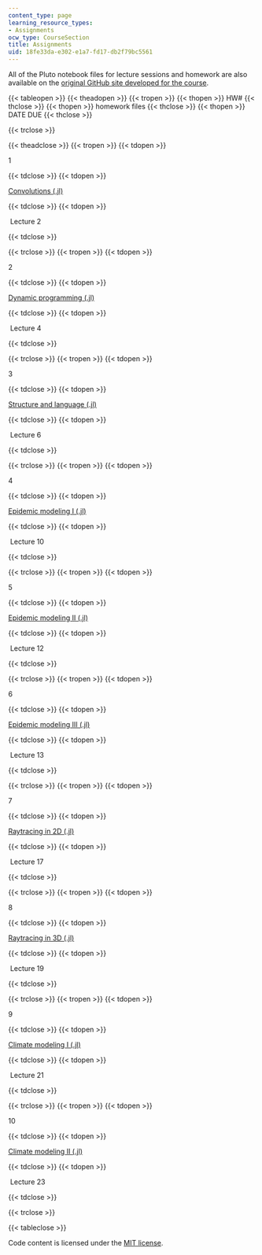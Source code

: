 ```yaml
---
content_type: page
learning_resource_types:
- Assignments
ocw_type: CourseSection
title: Assignments
uid: 18fe33da-e302-e1a7-fd17-db2f79bc5561
---
```


All of the Pluto notebook files for lecture sessions and homework are also available on the [original GitHub site developed for the course](https://github.com/mitmath/18S191/find/Fall20).

{{< tableopen >}}
{{< theadopen >}}
{{< tropen >}}
{{< thopen >}}
HW#
{{< thclose >}}
{{< thopen >}}
homework files
{{< thclose >}}
{{< thopen >}}
DATE DUE
{{< thclose >}}

{{< trclose >}}

{{< theadclose >}}
{{< tropen >}}
{{< tdopen >}}


1


{{< tdclose >}}
{{< tdopen >}}


[Convolutions (.jl)](https://raw.githubusercontent.com/mitmath/18S191/Fall20/homework/homework1/hw1.jl)


{{< tdclose >}}
{{< tdopen >}}


 Lecture 2


{{< tdclose >}}

{{< trclose >}}
{{< tropen >}}
{{< tdopen >}}


2


{{< tdclose >}}
{{< tdopen >}}


[Dynamic programming (.jl)](https://raw.githubusercontent.com/mitmath/18S191/Fall20/homework/homework2/hw2.jl)


{{< tdclose >}}
{{< tdopen >}}


 Lecture 4


{{< tdclose >}}

{{< trclose >}}
{{< tropen >}}
{{< tdopen >}}


3


{{< tdclose >}}
{{< tdopen >}}


[Structure and language (.jl)](https://raw.githubusercontent.com/mitmath/18S191/Fall20/homework/homework3/hw3.jl)


{{< tdclose >}}
{{< tdopen >}}


 Lecture 6


{{< tdclose >}}

{{< trclose >}}
{{< tropen >}}
{{< tdopen >}}


4


{{< tdclose >}}
{{< tdopen >}}


[Epidemic modeling I (.jl)](https://raw.githubusercontent.com/mitmath/18S191/Fall20/homework/homework4/hw4.jl)


{{< tdclose >}}
{{< tdopen >}}


 Lecture 10


{{< tdclose >}}

{{< trclose >}}
{{< tropen >}}
{{< tdopen >}}


5


{{< tdclose >}}
{{< tdopen >}}


[Epidemic modeling II (.jl)](https://raw.githubusercontent.com/mitmath/18S191/Fall20/homework/homework5/hw5.jl)


{{< tdclose >}}
{{< tdopen >}}


 Lecture 12


{{< tdclose >}}

{{< trclose >}}
{{< tropen >}}
{{< tdopen >}}


6


{{< tdclose >}}
{{< tdopen >}}


[Epidemic modeling III (.jl)](https://raw.githubusercontent.com/mitmath/18S191/Fall20/homework/homework6/hw6.jl)


{{< tdclose >}}
{{< tdopen >}}


 Lecture 13


{{< tdclose >}}

{{< trclose >}}
{{< tropen >}}
{{< tdopen >}}


7


{{< tdclose >}}
{{< tdopen >}}


[Raytracing in 2D (.jl)](https://raw.githubusercontent.com/mitmath/18S191/Fall20/homework/homework7/hw7.jl)


{{< tdclose >}}
{{< tdopen >}}


 Lecture 17


{{< tdclose >}}

{{< trclose >}}
{{< tropen >}}
{{< tdopen >}}


8


{{< tdclose >}}
{{< tdopen >}}


[Raytracing in 3D (.jl)](https://raw.githubusercontent.com/mitmath/18S191/Fall20/homework/homework8/hw8.jl)


{{< tdclose >}}
{{< tdopen >}}


 Lecture 19


{{< tdclose >}}

{{< trclose >}}
{{< tropen >}}
{{< tdopen >}}


9


{{< tdclose >}}
{{< tdopen >}}


[Climate modeling I (.jl)](https://raw.githubusercontent.com/mitmath/18S191/Fall20/homework/homework9/hw9.jl)


{{< tdclose >}}
{{< tdopen >}}


 Lecture 21


{{< tdclose >}}

{{< trclose >}}
{{< tropen >}}
{{< tdopen >}}


10


{{< tdclose >}}
{{< tdopen >}}


[Climate modeling II (.jl)](https://raw.githubusercontent.com/mitmath/18S191/Fall20/homework/homework10/hw10.jl)


{{< tdclose >}}
{{< tdopen >}}


 Lecture 23


{{< tdclose >}}

{{< trclose >}}

{{< tableclose >}}

Code content is licensed under the [MIT license](https://opensource.org/licenses/MIT).